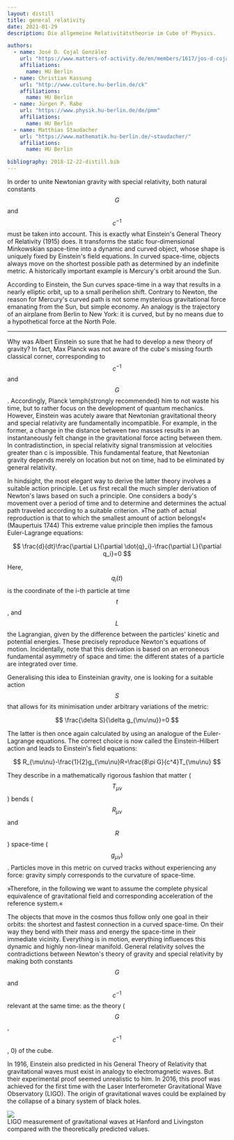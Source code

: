 ```yaml
---
layout: distill
title: general relativity
date: 2021-01-29
description: Die allgemeine Relativitätstheorie im Cube of Physics.

authors:
  - name: José D. Cojal González
    url: "https://www.matters-of-activity.de/en/members/1617/jos-d-cojal-gonzlez-phd"
    affiliations:
      name: HU Berlin
  - name: Christian Kassung
    url: "http://www.culture.hu-berlin.de/ck"
    affiliations:
      name: HU Berlin
  - name: Jürgen P. Rabe
    url: "https://www.physik.hu-berlin.de/de/pmm"
    affiliations:
      name: HU Berlin
  - name: Matthias Staudacher
    url: "https://www.mathematik.hu-berlin.de/~staudacher/"
    affiliations:
      name: HU Berlin

bibliography: 2018-12-22-distill.bib
---
```

In order to unite Newtonian gravity with special relativity, both natural
constants $$G$$ and $$c^{-1}$$ must be taken into account. This is exactly what
Einstein's General Theory of Relativity (1915) does. It transforms the static
four-dimensional Minkowskian space-time into a dynamic and curved object, whose
shape is uniquely fixed by Einstein's field equations. In curved space-time,
objects always move on the shortest possible path as determined by an
indefinite metric. A historically important example is Mercury's orbit around
the Sun.

According to Einstein, the Sun curves space-time in a way that results in a
nearly elliptic orbit, up to a small perihelion shift. Contrary to Newton, the
reason for Mercury's curved path is not some mysterious gravitational force
emanating from the Sun, but simple economy. An analogy is the trajectory of an
airplane from Berlin to New York: it is curved, but by no means due to a
hypothetical force at the North Pole.

***

Why was Albert Einstein so sure that he had to develop a new theory of gravity?
In fact, Max Planck was not aware of the cube's missing fourth classical
corner, corresponding to $$c^{-1}$$ and $$G$$. Accordingly, Planck \emph{strongly
recommended} him to not waste his time, but to rather focus on the development
of quantum mechanics. However, Einstein was acutely aware that Newtonian
gravitational theory and special relativity are fundamentally incompatible. For
example, in the former, a change in the distance between two masses results in
an instantaneously felt change in the gravitational force acting between them.
In contradistinction, in special relativity signal transmission at velocities
greater than c is impossible. This fundamental feature, that Newtonian gravity
depends merely on location but not on time, had to be eliminated by general
relativity.

In hindsight, the most elegant way to derive the latter theory involves a
suitable action principle. Let us first recall the much simpler derivation of
Newton's laws based on such a principle. One considers a body's movement over a
period of time and to determine and determines the actual path traveled
according to a suitable criterion. »The path of actual reproduction is that to
which the smallest amount of action belongs!« (Maupertuis 1744) This extreme
value principle then implies the famous Euler-Lagrange equations:

$$
\frac{d}{dt}\frac{\partial L}{\partial \dot{q}_i}-\frac{\partial L}{\partial q_i}=0
$$

Here, $$q_{i}(t)$$ is the coordinate of the i-th particle at time $$t$$, and
$$L$$ the Lagrangian, given by the difference between the particles' kinetic
and potential energies. These precisely reproduce Newton's equations of motion.
Incidentally, note that this derivation is based on an erroneous fundamental
asymmetry of space and time: the different states of a particle are integrated
over time.

Generalising this idea to Einsteinian gravity, one is looking for a suitable
action $$S$$ that allows for its minimisation under arbitrary variations of the
metric:

$$
\frac{\delta S}{\delta g_{\mu\nu}}=0
$$

The latter is then once again calculated by using an analogue of the
Euler-Lagrange equations. The correct choice is now called the Einstein-Hilbert
action and leads to Einstein's field equations:

$$
R_{\mu\nu}-\frac{1}{2}g_{\mu\nu}R=\frac{8\pi G}{c^4}T_{\mu\nu}
$$

They describe in a mathematically rigorous fashion that matter ($$T_{μν}$$) bends
($$R_{μν}$$ and $$R$$) space-time ($$g_{μν})$$. Particles move in this metric on
curved tracks without experiencing any force: gravity simply corresponds to the
curvature of space-time.

»Therefore, in the following we want to assume the complete physical equivalence
of gravitational field and corresponding acceleration of the reference
system.«<d-cite key="einstein:1907"></d-cite>

The objects that move in the cosmos thus follow only one goal in their orbits:
the shortest and fastest connection in a curved space-time. On their way they
bend with their mass and energy the space-time in their immediate vicinity.
Everything is in motion, everything influences this dynamic and highly
non-linear manifold. General relativity solves the contradictions between
Newton's theory of gravity and special relativity by making both constants
$$G$$ and $$c^{-1}$$ relevant at the same time: as the theory ($$G$$,
$$c^{-1}$$, 0) of the cube.

In 1916, Einstein also predicted in his General Theory of Relativity that
gravitational waves must exist in analogy to electromagnetic waves. But their
experimental proof seemed unrealistic to him. In 2016, this proof was achieved
for the first time with the Laser Interferometer Gravitational Wave Observatory
(LIGO). The origin of gravitational waves could be explained by the collapse of
a binary system of black holes.

<div class="row mt-3">
    <div class="col-sm mt-3 mt-md-0">
        <img class="img-fluid rounded z-depth-1" src="{{ site.baseurl }}/assets/img/16.png">
    </div>
</div>
<div class="caption">
    LIGO measurement of gravitational waves at Hanford and Livingston compared with
the theoretically predicted values.
</div>
